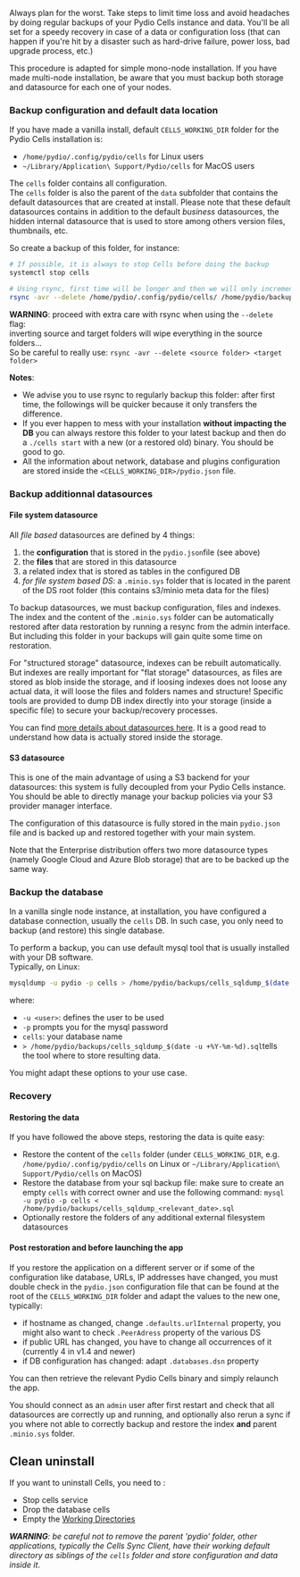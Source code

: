 Always plan for the worst. Take steps to limit time loss and avoid headaches by doing regular backups of your Pydio Cells instance and data. You'll be all set for a speedy recovery in case of a data or configuration loss (that can happen if you're hit by a disaster such as hard-drive failure, power loss, bad upgrade process, etc.)

This procedure is adapted for simple mono-node installation. If you have made multi-node installation, be aware that you must backup both storage and datasource for each one of your nodes.

### Backup configuration and default data location

If you have made a vanilla install, default `CELLS_WORKING_DIR` folder for the Pydio Cells installation is:

- `/home/pydio/.config/pydio/cells` for Linux users
- `~/Library/Application\ Support/Pydio/cells` for MacOS users

The `cells` folder contains all configuration.  
The `cells` folder is also the parent of the `data` subfolder that contains the default datasources that are created at install. Please note that these default datasources contains in addition to the default _business_ datasources, the hidden internal datasource that is used to store among others version files, thumbnails, etc.

So create a backup of this folder, for instance:

```sh
# If possible, it is always to stop Cells before doing the backup
systemctl stop cells

# Using rsync, first time will be longer and then we will only incrementally add and/or remove new files
rsync -avr --delete /home/pydio/.config/pydio/cells/ /home/pydio/backups/cells
```

**WARNING**: proceed with extra care with rsync when using the `--delete` flag:  
inverting source and target folders will wipe everything in the source folders...  
So be careful to really use: `rsync -avr --delete <source folder> <target folder>`

**Notes**:

- We advise you to use rsync to regularly backup this folder: after first time, the followings will be quicker because it only transfers the difference.
- If you ever happen to mess with your installation **without impacting the DB** you can always restore this folder to your latest backup and then do a `./cells start` with a new (or a restored old) binary. You should be good to go.
- All the information about network, database and plugins configuration are stored inside the `<CELLS_WORKING_DIR>/pydio.json` file.

### Backup additionnal datasources

#### File system datasource

All _file based_  datasources are defined by 4 things:

1. the **configuration** that is stored in the `pydio.json`file (see above)
1. the **files** that are stored in this datasource
1. a related index that is stored as tables in the configured DB
1. _for file system based DS_: a `.minio.sys` folder that is located in the parent of the DS root folder (this contains s3/minio meta data for the files)

To backup datasources, we must backup configuration, files and indexes. The index and the content of the `.minio.sys` folder can be automatically restored after data restoration by running a resync from the admin interface. But including this folder in your backups will gain quite some time on restoration.

For "structured storage" datasource, indexes can be rebuilt automatically. But indexes are really important for "flat storage" datasources, as files are stored as blob inside the storage, and if loosing indexes does not loose any actual data, it will loose the files and folders names and structure! Specific tools are provided to dump DB index directly into your storage (inside a specific file) to secure your backup/recovery processes.

You can find [more details about datasources here](/docs/cells/v3/datasource-format). It is a good read to understand how data is actually stored inside the storage.


#### S3 datasource

This is one of the main advantage of using a S3 backend for your datasources: this system is fully decoupled from your Pydio Cells instance.
You should be able to directly manage your backup policies via your S3 provider manager interface.

The configuration of this datasource is fully stored in the main `pydio.json` file and is backed up and restored together with your main system.

Note that the Enterprise distribution offers two more datasource types (namely Google Cloud and Azure Blob storage) that are to be backed up the same way.

### Backup the database

In a vanilla single node instance, at installation, you have configured a database connection, usually the `cells` DB. In such case, you only need to backup (and restore) this single database.

To perform a backup, you can use default mysql tool that is usually installed with your DB software.  
Typically, on Linux:

```sh
mysqldump -u pydio -p cells > /home/pydio/backups/cells_sqldump_$(date -u +%Y-%m-%d).sql
```

where:

- `-u <user>`: defines the user to be used
- `-p` prompts you for the mysql password
- `cells`: your database name
- `> /home/pydio/backups/cells_sqldump_$(date -u +%Y-%m-%d).sql`tells the tool where to store resulting data.

You might adapt these options to your use case.

### Recovery

#### Restoring the data

If you have followed the above steps, restoring the data is quite easy:

- Restore the content of the `cells` folder (under `CELLS_WORKING_DIR`, e.g. `/home/pydio/.config/pydio/cells` on Linux or `~/Library/Application\ Support/Pydio/cells` on MacOS)
- Restore the database from your sql backup file: make sure to create an empty `cells` with correct owner and use the following command:
  `mysql -u pydio -p cells < /home/pydio/backups/cells_sqldump_<relevant_date>.sql`
- Optionally restore the folders of any additional external filesystem datasources

#### Post restoration and before launching the app

If you restore the application on a different server or if some of the configuration like database, URLs, IP addresses have changed, you must double check in the `pydio.json` configuration file that can be found at the root of the `CELLS_WORKING_DIR` folder and adapt the values to the new one, typically:

- if hostname as changed, change `.defaults.urlInternal` property, you might also want to check `.PeerAdress` property of the various DS
- if public URL has changed, you have to change all occurrences of it (currently 4 in v1.4 and newer)
- if DB configuration has changed: adapt `.databases.dsn` property

You can then retrieve the relevant Pydio Cells binary and simply relaunch the app.

You should connect as an `admin` user after first restart and check that all datasources are correctly up and running, and optionally also rerun a sync if you where not able to correctly backup and restore the index **and** parent `.minio.sys` folder.

## Clean uninstall

If you want to uninstall Cells, you need to :

- Stop cells service
- Drop the database cells
- Empty the [Working Directories](./working-directories)

_**WARNING**: be careful not to remove the parent 'pydio' folder, other applications, typically the Cells Sync Client, have their working default directory as siblings of the `cells` folder and store configuration and data inside it_.
